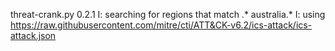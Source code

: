 threat-crank.py 0.2.1
I: searching for regions that match .* australia.*
I: using https://raw.githubusercontent.com/mitre/cti/ATT&CK-v6.2/ics-attack/ics-attack.json
